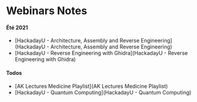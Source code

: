 # Webinars Notes

#### Été 2021

- [HackadayU - Architecture, Assembly and Reverse Engineering](HackadayU - Architecture, Assembly and Reverse Engineering)
- [HackadayU - Reverse Engineering with Ghidra](HackadayU - Reverse Engineering with Ghidra)

#### Todos

- [AK Lectures Medicine Playlist](AK Lectures Medicine Playlist)
- [HackadayU - Quantum Computing](HackadayU - Quantum Computing)

